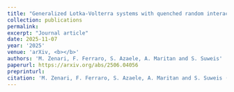 ```yaml
---
title: "Generalized Lotka-Volterra systems with quenched random interactions and saturating functional response"
collection: publications
permalink:
excerpt: "Journal article"
date: 2025-11-07
year: '2025'
venue: 'arXiv, <b></b>'
authors: 'M. Zenari, F. Ferraro, S. Azaele, A. Maritan and S. Suweis'
paperurl: https://arxiv.org/abs/2506.04056
preprinturl: 
citation: 'M. Zenari, F. Ferraro, S. Azaele, A. Maritan and S. Suweis (2025) Generalized Lotka-Volterra systems with quenched random interactions and saturating functional response. <i></i>'
---
```

